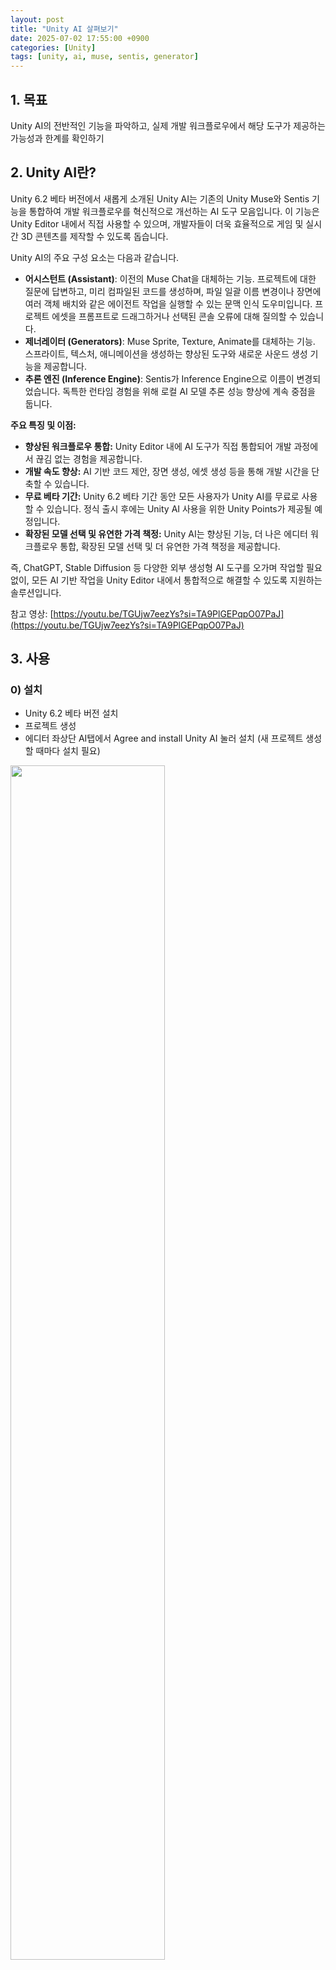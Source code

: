```yaml
---
layout: post
title: "Unity AI 살펴보기"
date: 2025-07-02 17:55:00 +0900
categories: [Unity]
tags: [unity, ai, muse, sentis, generator]
---
```


## 1. 목표

Unity AI의 전반적인 기능을 파악하고, 실제 개발 워크플로우에서 해당 도구가 제공하는 가능성과 한계를 확인하기

## 2. Unity AI란?

Unity 6.2 베타 버전에서 새롭게 소개된 Unity AI는 기존의 Unity Muse와 Sentis 기능을 통합하여 개발 워크플로우를 혁신적으로 개선하는 AI 도구 모음입니다. 이 기능은 Unity Editor 내에서 직접 사용할 수 있으며, 개발자들이 더욱 효율적으로 게임 및 실시간 3D 콘텐츠를 제작할 수 있도록 돕습니다.

Unity AI의 주요 구성 요소는 다음과 같습니다.

- **어시스턴트 (Assistant)**: 이전의 Muse Chat을 대체하는 기능. 프로젝트에 대한 질문에 답변하고, 미리 컴파일된 코드를 생성하며, 파일 일괄 이름 변경이나 장면에 여러 객체 배치와 같은 에이전트 작업을 실행할 수 있는 문맥 인식 도우미입니다. 프로젝트 에셋을 프롬프트로 드래그하거나 선택된 콘솔 오류에 대해 질의할 수 있습니다.
- **제너레이터 (Generators)**: Muse Sprite, Texture, Animate를 대체하는 기능. 스프라이트, 텍스처, 애니메이션을 생성하는 향상된 도구와 새로운 사운드 생성 기능을 제공합니다.
- **추론 엔진 (Inference Engine)**: Sentis가 Inference Engine으로 이름이 변경되었습니다. 독특한 런타임 경험을 위해 로컬 AI 모델 추론 성능 향상에 계속 중점을 둡니다.

**주요 특징 및 이점:**
- **향상된 워크플로우 통합:** Unity Editor 내에 AI 도구가 직접 통합되어 개발 과정에서 끊김 없는 경험을 제공합니다.
- **개발 속도 향상:** AI 기반 코드 제안, 장면 생성, 에셋 생성 등을 통해 개발 시간을 단축할 수 있습니다.
- **무료 베타 기간:** Unity 6.2 베타 기간 동안 모든 사용자가 Unity AI를 무료로 사용할 수 있습니다. 정식 출시 후에는 Unity AI 사용을 위한 Unity Points가 제공될 예정입니다.
- **확장된 모델 선택 및 유연한 가격 책정:** Unity AI는 향상된 기능, 더 나은 에디터 워크플로우 통합, 확장된 모델 선택 및 더 유연한 가격 책정을 제공합니다.

즉, ChatGPT, Stable Diffusion 등 다양한 외부 생성형 AI 도구를 오가며 작업할 필요 없이, 모든 AI 기반 작업을 Unity Editor 내에서 통합적으로 해결할 수 있도록 지원하는 솔루션입니다.

참고 영상: [https://youtu.be/TGUjw7eezYs?si=TA9PlGEPqpO07PaJ](https://youtu.be/TGUjw7eezYs?si=TA9PlGEPqpO07PaJ)

## 3. 사용

### 0) 설치
- Unity 6.2 베타 버전 설치
- 프로젝트 생성
- 에디터 좌상단 AI탭에서 Agree and install Unity AI 눌러 설치 (새 프로젝트 생성할 때마다 설치 필요)

<img src="assets/img/posts/2025-07-02-ua/ua21.png" style="width:70%;" />

### 1) 어시스턴트(Assistant)
- 대화형 AI와 동일함
- Shortcuts 기능: 태그별로 특정 유형의 작업을 수행하도록 설계
  - 아무것도 없거나 /ask : 일반적인 질문
  - /run : 오브젝트, 매터리얼 등의 생성, Unity가 대신 만들어줬으면 하는거 시킬 때 사용
  - /code : 코드 생성

<img src="assets/img/posts/2025-07-02-ua/ua22.png" style="width:70%;" />

<img src="assets/img/posts/2025-07-02-ua/ua3.png" style="width:70%;" />

<img src="assets/img/posts/2025-07-02-ua/ua4.png" style="width:70%;" />

- 제공된 코드로 실제 cs파일을 직접 수정해주지는 않고, 코드를 채택하려면 저장이 매번 필요하다.
- 생성해준 코드들은 썩 맘에 들지 않음.

- Attach 기능
  - 콘솔 에러를 Attach하여 수정을 요청하면 AI가 수정함

<img src="assets/img/posts/2025-07-02-ua/ua1.png" style="width:70%;" />

<img src="assets/img/posts/2025-07-02-ua/ua2.png" style="width:70%;" />

  - Hierarchy나 Assets의 오브젝트들을 Drag&Drop으로 Attach하여 다양하게 사용 가능
  - 예: 식물 프리팹을 NavMesh 걸을 수 있는 영역(모래)에만 배치하게 함 → 모래 영역에만 식물이 배치됨

<img src="assets/img/posts/2025-07-02-ua/ua23.png" style="width:70%;" />

<img src="assets/img/posts/2025-07-02-ua/ua15.png" style="width:40%;" />

<img src="assets/img/posts/2025-07-02-ua/ua16.png" style="width:70%;" />

- Player가 NPC 근처에 가면 NPC가 반응해서 Dialog가 노출되게 하고 싶음
  - Player.prefab, Pirate_02.prefab(NPC)를 Attach하고, 만들고 싶은 기능을 설명 → ProximityDialog 코드 제공

<img src="assets/img/posts/2025-07-02-ua/ua5.png" style="width:70%;" />

  - Dialog UI를 위해 Canvas 추가와 Text 추가 요청 → Canvas와 Text 생성

<img src="assets/img/posts/2025-07-02-ua/ua8.png" style="width:70%;" />

<img src="assets/img/posts/2025-07-02-ua/ua9.png" style="width:40%;" />

  - NPC에 부착한 ProximityDialog 컴포넌트 필드에 오브젝트 연결 요청 → 오브젝트 연결

<img src="assets/img/posts/2025-07-02-ua/ua11.png" style="width:70%;" />

<img src="assets/img/posts/2025-07-02-ua/ua12.png" style="width:70%;" />

### 2) 제너레이터(Generator)
- Animation, Material, Sound, Sprite, Texture 제작 가능
- 제자리에서 걷는 애니메이션 제작

<img src="assets/img/posts/2025-07-02-ua/ua25.png" style="width:70%;" />

<img src="assets/img/posts/2025-07-02-ua/ua24.png" style="width:70%;" />

- 주의 사항: AI가 제너레이트한 애니메이션을 사용하기 위해서는 모델링 fbx Rig AnimationType이 Humanoid로 되어있어야 함.

<img src="assets/img/posts/2025-07-02-ua/ua28.png" style="width:70%;" />

<img src="assets/img/posts/2025-07-02-ua/ua27.png" style="width:50%;" />

- 깃발 텍스쳐 제작: 칙칙한 깃발에서 해적 문양 깃발 제작

<img src="assets/img/posts/2025-07-02-ua/ua30.png" style="width:45%;" />

<img src="assets/img/posts/2025-07-02-ua/ua20.png" style="width:45%;" />

- 다양한 AI모델 선택 가능 → 컨셉에 맞는 AI모델 선택

<img src="assets/img/posts/2025-07-02-ua/ua31.png" style="width:70%;" />

- 프롬프트 입력하여 적당한 이미지 선택

<img src="assets/img/posts/2025-07-02-ua/ua18.png" style="width:70%;" />

- 깃발에 적용

<img src="assets/img/posts/2025-07-02-ua/ua32.png" style="width:30%;" />

<img src="assets/img/posts/2025-07-02-ua/ua19.png" style="width:45%;" />

## 4. 총평

**장점**
- 아직 베타 버전이라 무료임
- 여러 외부 AI 도구를 오가며 작업할 필요 없이 유니티 내에서 해결 가능
- 프로토타입 단계에서 아트팀 도움 없이 필요한 이미지 리소스나 모델링 애니메이션, 사운드 등을 빠르게 제작하여 적용 가능 (특히 모델링 애니메이션 제작이 진짜 좋음)

**단점**
- 제공해주는 코드 퀄리티가 Cursor나 Gemini가 제공하는 것보다는 떨어짐 (같은 프롬프트를 제공해도 Gemini 쪽이 나았음)
- 요청 의도와 완벽하게 일치하지 않을 경우, 이를 수정하기 위한 반복적인 정제 과정에서 답답함을 느낌 ('요청 → 불만족스러운 결과 → 재요청(구체적인 피드백 포함)'의 과정에서 어떤 부분에서 실패했는지 파악하고, 이를 개선하기 위한 구체적인 지시를 다시 제공해야 하는게 귀찮음)
- 모델링 애니메이션 제작이 좋긴 하지만 불필요한 회전 등이 들어있어서 수동 수정이 반드시 필요함
- 쉐이더 그래프는 만들어주지 않는 듯

**총평**
- 앞으로 Unity AI 사용은 필수불가결이 아닐지
- Unity AI때문에 UnityMCP는 안 쓸거 같다. 